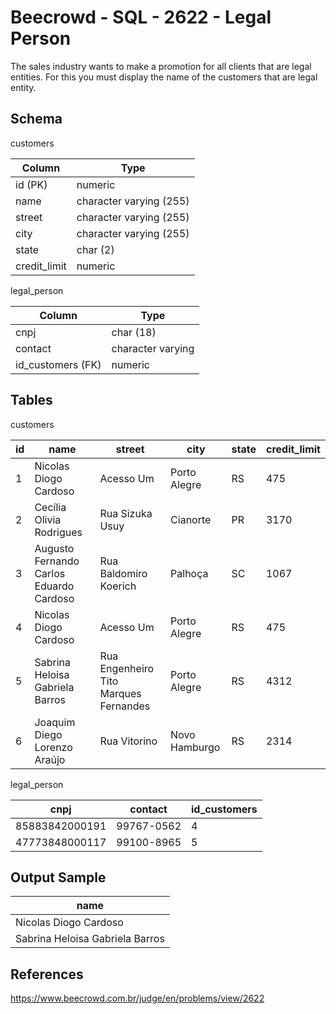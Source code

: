 # Beecrowd - SQL - 2622 - Legal Person

The sales industry wants to make a promotion for all clients that are legal entities.
For this you must display the name of the customers that are legal entity.

## Schema
customers

| Column       | Type                    |
|--------------|-------------------------|
| id (PK)      | numeric                 |
| name         | character varying (255) |
| street       | character varying (255) |
| city         | character varying (255) |
| state        | char (2)                |
| credit_limit | numeric                 |


legal_person

| Column            | Type              |
|-------------------|-------------------|
| cnpj              | char (18)         |
| contact           | character varying |
| id_customers (FK) | numeric           |


## Tables
customers

| id  | name                                    | street                                | city          | state | credit_limit |
|-----|-----------------------------------------|---------------------------------------|---------------|-------|--------------|
| 1   | Nicolas Diogo Cardoso                   | Acesso Um                             | Porto Alegre  | RS    | 475          |
| 2   | Cecília Olivia Rodrigues                | Rua Sizuka Usuy                       | Cianorte      | PR    | 3170         |
| 3   | Augusto Fernando Carlos Eduardo Cardoso | Rua Baldomiro Koerich                 | Palhoça       | SC    | 1067         |
| 4   | Nicolas Diogo Cardoso                   | Acesso Um                             | Porto Alegre  | RS    | 475          |
| 5   | Sabrina Heloisa Gabriela Barros         | Rua Engenheiro Tito Marques Fernandes | Porto Alegre  | RS    | 4312         |
| 6   | Joaquim Diego Lorenzo Araújo            | Rua Vitorino                          | Novo Hamburgo | RS    | 2314         |


legal_person

| cnpj           | contact    | id_customers |
|----------------|------------|--------------|
| 85883842000191 | 99767-0562 | 4            |
| 47773848000117 | 99100-8965 | 5            |


## Output Sample

| name                            | 
|---------------------------------|
| Nicolas Diogo Cardoso           |
| Sabrina Heloisa Gabriela Barros |


## References
https://www.beecrowd.com.br/judge/en/problems/view/2622